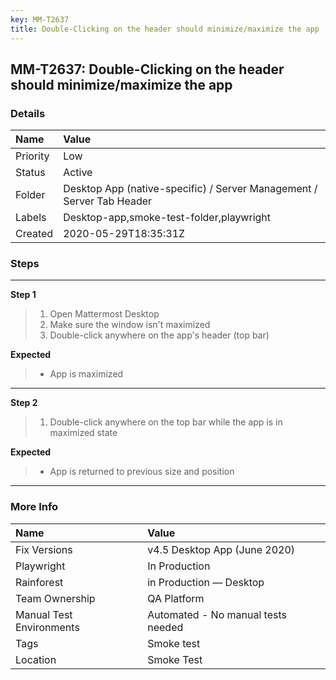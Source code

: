 ```yaml
---
key: MM-T2637
title: Double-Clicking on the header should minimize/maximize the app
---
```


## MM-T2637: Double-Clicking on the header should minimize/maximize the app

### Details

| Name     | Value                                                                 |
| :------- | :-------------------------------------------------------------------- |
| Priority | Low                                                                   |
| Status   | Active                                                                |
| Folder   | Desktop App (native-specific) / Server Management / Server Tab Header |
| Labels   | Desktop-app,smoke-test-folder,playwright                              |
| Created  | 2020-05-29T18:35:31Z                                                  |

### Steps

<hr/>

**Step 1**

> <article><ol><li>Open Mattermost Desktop</li><li>Make sure the window isn't maximized</li><li>Double-click anywhere on the app's header (top bar)</li></ol></article>

**Expected**

> <article><ul><li>App is maximized </li></ul></article>

<hr/>

**Step 2**

> <article><ol><li>Double-click anywhere on the top bar while the app is in maximized state </li></ol></article>

**Expected**

> <article><ul><li>App is returned to previous size and position</li></ul></article>

<hr/>

### More Info

| Name                     | Value                              |
| :----------------------- | :--------------------------------- |
| Fix Versions             | v4.5 Desktop App (June 2020)       |
| Playwright               | In Production                      |
| Rainforest               | in Production — Desktop            |
| Team Ownership           | QA Platform                        |
| Manual Test Environments | Automated - No manual tests needed |
| Tags                     | Smoke test                         |
| Location                 | Smoke Test                         |
